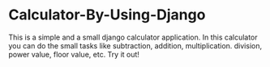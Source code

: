 # Calculator-By-Using-Django
This is a simple and a small django calculator application. In this calculator you can do the small tasks like subtraction, addition, multiplication. division, power value, floor value, etc. Try it out!
